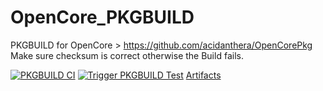 # OpenCore_PKGBUILD
PKGBUILD for OpenCore > https://github.com/acidanthera/OpenCorePkg Make sure checksum is correct otherwise the Build fails.

[![PKGBUILD CI](https://github.com/pheiduck/OpenCore_PKGBUILD/actions/workflows/makepkg_ci.yml/badge.svg)](https://github.com/pheiduck/OpenCore_PKGBUILD/actions/workflows/makepkg_ci.yml)
[![Trigger PKGBUILD Test](https://github.com/pheiduck/OpenCore_PKGBUILD/actions/workflows/ci.yml/badge.svg)](https://github.com/pheiduck/OpenCore_PKGBUILD/actions/workflows/ci.yml)
[Artifacts](https://github.com/pheiduck/OpenCore_PKGBUILD/suites/2814483999/artifacts/62629197)

